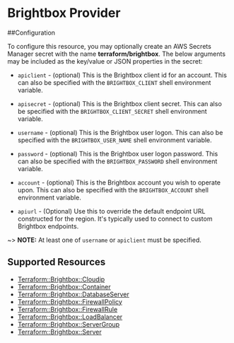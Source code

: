 # Brightbox Provider

##Configuration

To configure this resource, you may optionally create an AWS Secrets Manager secret with the name **terraform/brightbox**. The below arguments may be included as the key/value or JSON properties in the secret:

* `apiclient` - (optional) This is the Brightbox client id for an
account. This can also be specified with the `BRIGHTBOX_CLIENT` shell
environment variable.

* `apisecret` - (optional) This is the Brightbox client secret. This can
also be specified with the `BRIGHTBOX_CLIENT_SECRET` shell environment
variable.

* `username` - (optional) This is the Brightbox user logon. This can
also be specified with the `BRIGHTBOX_USER_NAME` shell environment
variable.

* `password` - (optional) This is the Brightbox user logon password. This
can also be specified with the `BRIGHTBOX_PASSWORD` shell environment
variable.

* `account` - (optional) This is the Brightbox account you wish to
operate upon. This can also be specified with the `BRIGHTBOX_ACCOUNT`
shell environment variable.

* `apiurl` - (Optional) Use this to override the default endpoint URL
constructed for the region. It's typically used to connect to custom
Brightbox endpoints.

~> **NOTE:** At least one of `username` or `apiclient` must be specified.


## Supported Resources

* [Terraform::Brightbox::Cloudip](docs/providers/brightbox/Cloudip.md)
* [Terraform::Brightbox::Container](docs/providers/brightbox/Container.md)
* [Terraform::Brightbox::DatabaseServer](docs/providers/brightbox/DatabaseServer.md)
* [Terraform::Brightbox::FirewallPolicy](docs/providers/brightbox/FirewallPolicy.md)
* [Terraform::Brightbox::FirewallRule](docs/providers/brightbox/FirewallRule.md)
* [Terraform::Brightbox::LoadBalancer](docs/providers/brightbox/LoadBalancer.md)
* [Terraform::Brightbox::ServerGroup](docs/providers/brightbox/ServerGroup.md)
* [Terraform::Brightbox::Server](docs/providers/brightbox/Server.md)